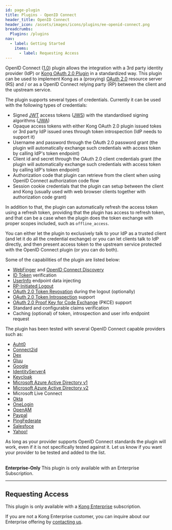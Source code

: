 ```yaml
---
id: page-plugin
title: Plugins - OpenID Connect
header_title: OpenID Connect
header_icon: /assets/images/icons/plugins/ee-openid-connect.png
breadcrumbs:
  Plugins: /plugins
nav:
  - label: Getting Started
    items:
      - label: Requesting Access
---
```


OpenID Connect ([1.0][connect]) plugin allows the integration with a 3rd party
identity provider (IdP) or [Kong OAuth 2.0 Plugin][oauth2plugin] in a standardized way.
This plugin can be used to implement Kong as a (proxying) [OAuth 2.0][oauth2] resource
server (RS) and / or as a OpenID Connect relying party (RP) between the client
and the upstream service.

The plugin supports several types of credentials. Currently it can be used with
the following types of credentials:

- Signed [JWT][jwt] access tokens ([JWS][jws]) with the standardised signing algorithms ([JWA][jwa])
- Opaque access tokens with either Kong OAuth 2.0 plugin issued tokes or 
  3rd party IdP issued ones through token introspection (IdP needs to support it)
- Username and password through the OAuth 2.0  password grant (the plugin will
  automatically exchange such credentials with access token by calling IdP's token
  endpoint)
- Client id and secret through the OAuth 2.0 client credentials grant (the plugin
  will automatically exchange such credentials with access token by calling IdP's
  token endpoint)
- Authorization code that plugin can retrieve from the client when using
  OpenID Connect authorization code flow
- Session cookie credentials that the plugin can setup between the client and Kong
  (usually used with web browser clients together with authorization code grant)
  
In addition to that, the plugin can automatically refresh the access token using
a refresh token, providing that the plugin has access to refresh token, and that
can be a case when the plugin does the token exchange with proper scopes included,
such as `offline_access`.

You can either let the plugin to exclusively talk to your IdP as a trusted client
(and let it do all the credential exchange) or you can let clients talk to IdP
directly, and then present access token to the upstream service protected with
the OpenID Connect plugin (or you can do both).

Some of the capabilities of the plugin are listed below:

- [WebFinger][webfinger] and [OpenID Connect Discovery][discovery]
- [ID Token][idtoken] verification
- [UserInfo][userinfo] endpoint data injecting
- [RP-Initiated Logout][rplogout]
- [OAuth 2.0 Token Revovation][revocation] during the logout (optionally)
- [OAuth 2.0 Token Introspection][introspection] support
- [OAuth 2.0 Proof Key for Code Exchange][pkce] (PKCE) support
- Standard and configurable claims verification
- Caching (optional) of token, introspection and user info endpoint request

The plugin has been tested with several OpenID Connect capable providers such as:

- [Auht0][auth0]
- [Connect2id][connect2id]
- [Dex][dex]
- [Gluu][gluu]
- [Google][google]
- [IdentityServer4][identityserver4]
- [Keycloak][keycloak]
- [Microsoft Azure Active Directory v1][azurev1]
- [Microsoft Azure Active Directory v2][azurev2]
- Microsoft Live Connect
- [Okta][okta]
- [OneLogin][onelogin]
- [OpenAM][openam]
- [Paypal][paypal]
- [PingFederate][pingfederate]
- [Salesfoce][salesforce]
- [Yahoo!][yahoo]

As long as your provider supports OpenID Connect standards the plugin will
work, even if it is not specifically tested against it. Let us know if you
want your provider to be tested and added to the list.

<br />

<div class="alert alert-warning">
  <strong>Enterprise-Only</strong> This plugin is only available with an
  Enterprise Subscription.
</div>

----

## Requesting Access

This plugin is only available with a [Kong Enterprise](https://konghq.com/kong-enterprise-edition)
subscription.

If you are not a Kong Enterprise customer, you can inquire about our
Enterprise offering by [contacting us](https://konghq.com/request-demo).


[connect]: http://openid.net/specs/openid-connect-core-1_0.html
[oauth2plugin]: /plugins/oauth2-authentication/
[oauth2]: https://tools.ietf.org/html/rfc6749
[jwt]: https://tools.ietf.org/html/rfc7519
[jws]: https://tools.ietf.org/html/rfc7515
[jwa]: https://tools.ietf.org/html/rfc7518
[webfinger]: https://tools.ietf.org/html/rfc7033
[discovery]: http://openid.net/specs/openid-connect-discovery-1_0.html
[idtoken]: http://openid.net/specs/openid-connect-core-1_0.html#IDToken
[userinfo]: http://openid.net/specs/openid-connect-core-1_0.html#UserInfo
[rplogout]: http://openid.net/specs/openid-connect-session-1_0.html#RPLogout
[revocation]: https://tools.ietf.org/html/rfc7009
[introspection]: https://tools.ietf.org/html/rfc7662
[pkce]: https://tools.ietf.org/html/rfc7636
[auth0]: https://auth0.com/docs/protocols/oidc
[connect2id]: https://connect2id.com/products/server
[dex]: https://github.com/coreos/dex/blob/master/Documentation/openid-connect.md
[gluu]: https://gluu.org/docs/ce/api-guide/openid-connect-api/
[google]: https://developers.google.com/identity/protocols/OpenIDConnect
[identityserver4]: https://identityserver4.readthedocs.io/
[keycloak]: http://www.keycloak.org/documentation.html
[azurev1]: https://docs.microsoft.com/en-us/azure/active-directory/develop/active-directory-protocols-openid-connect-code
[azurev2]: https://docs.microsoft.com/en-us/azure/active-directory/develop/active-directory-v2-protocols-oidc
[okta]: https://developer.okta.com/docs/api/resources/oidc.html
[onelogin]: https://developers.onelogin.com/openid-connect
[openam]: https://backstage.forgerock.com/docs/openam/13.5/admin-guide/#chap-openid-connect
[paypal]: https://developer.paypal.com/docs/integration/direct/identity/log-in-with-paypal/
[pingfederate]: https://documentation.pingidentity.com/pingfederate/
[salesforce]: https://developer.salesforce.com/page/Inside_OpenID_Connect_on_Force.com
[yahoo]: https://developer.yahoo.com/oauth2/guide/openid_connect/
